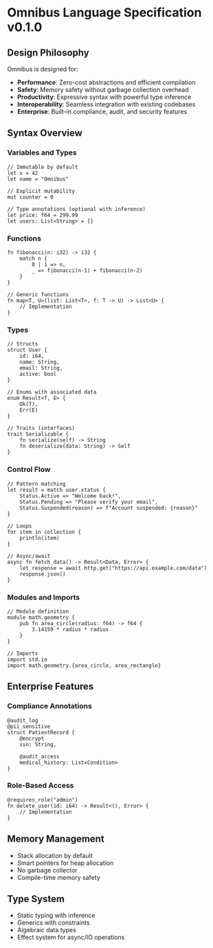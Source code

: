 # Omnibus Language Specification v0.1.0

## Design Philosophy

Omnibus is designed for:
- **Performance**: Zero-cost abstractions and efficient compilation
- **Safety**: Memory safety without garbage collection overhead
- **Productivity**: Expressive syntax with powerful type inference
- **Interoperability**: Seamless integration with existing codebases
- **Enterprise**: Built-in compliance, audit, and security features

## Syntax Overview

### Variables and Types

```omnibus
// Immutable by default
let x = 42
let name = "Omnibus"

// Explicit mutability
mut counter = 0

// Type annotations (optional with inference)
let price: f64 = 299.99
let users: List<String> = []
```

### Functions

```omnibus
fn fibonacci(n: i32) -> i32 {
    match n {
        0 | 1 => n,
        _ => fibonacci(n-1) + fibonacci(n-2)
    }
}

// Generic functions
fn map<T, U>(list: List<T>, f: T -> U) -> List<U> {
    // Implementation
}
```

### Types

```omnibus
// Structs
struct User {
    id: i64,
    name: String,
    email: String,
    active: bool
}

// Enums with associated data
enum Result<T, E> {
    Ok(T),
    Err(E)
}

// Traits (interfaces)
trait Serializable {
    fn serialize(self) -> String
    fn deserialize(data: String) -> Self
}
```

### Control Flow

```omnibus
// Pattern matching
let result = match user.status {
    Status.Active => "Welcome back!",
    Status.Pending => "Please verify your email",
    Status.Suspended(reason) => f"Account suspended: {reason}"
}

// Loops
for item in collection {
    println(item)
}

// Async/await
async fn fetch_data() -> Result<Data, Error> {
    let response = await http.get("https://api.example.com/data")
    response.json()
}
```

### Modules and Imports

```omnibus
// Module definition
module math.geometry {
    pub fn area_circle(radius: f64) -> f64 {
        3.14159 * radius * radius
    }
}

// Imports
import std.io
import math.geometry.{area_circle, area_rectangle}
```

## Enterprise Features

### Compliance Annotations

```omnibus
@audit_log
@pii_sensitive
struct PatientRecord {
    @encrypt
    ssn: String,
    
    @audit_access
    medical_history: List<Condition>
}
```

### Role-Based Access

```omnibus
@requires_role("admin")
fn delete_user(id: i64) -> Result<(), Error> {
    // Implementation
}
```

## Memory Management

- Stack allocation by default
- Smart pointers for heap allocation
- No garbage collector
- Compile-time memory safety

## Type System

- Static typing with inference
- Generics with constraints
- Algebraic data types
- Effect system for async/IO operations